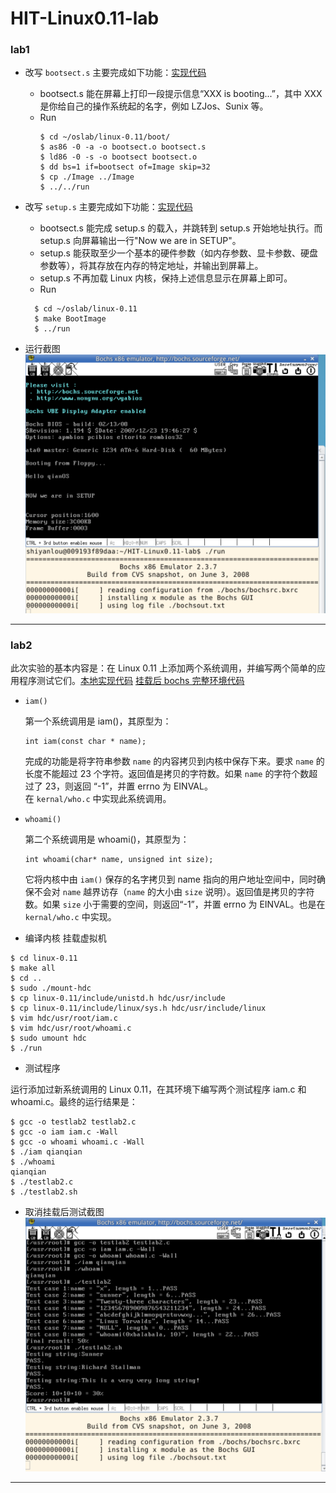# HIT-Linux0.11-lab

### lab1

* 改写 `bootsect.s` 主要完成如下功能：[实现代码](https://github.com/wwyqianqian/HIT-Linux0.11-lab/commit/0b35a50474be0b159b4e6dd597f01982dcf2e181)
  * bootsect.s 能在屏幕上打印一段提示信息“XXX is booting...”，其中 XXX 是你给自己的操作系统起的名字，例如 LZJos、Sunix 等。
  * Run 
    ```
    $ cd ~/oslab/linux-0.11/boot/
    $ as86 -0 -a -o bootsect.o bootsect.s
    $ ld86 -0 -s -o bootsect bootsect.o
    $ dd bs=1 if=bootsect of=Image skip=32
    $ cp ./Image ../Image
    $ ../../run
    ```

* 改写 `setup.s` 主要完成如下功能：[实现代码](https://github.com/wwyqianqian/HIT-Linux0.11-lab/commit/5edbd1ae8d5a98e16c56839dcb435766fb5242bd)
  * bootsect.s 能完成 setup.s 的载入，并跳转到 setup.s 开始地址执行。而 setup.s 向屏幕输出一行"Now we are in SETUP"。
  * setup.s 能获取至少一个基本的硬件参数（如内存参数、显卡参数、硬盘参数等），将其存放在内存的特定地址，并输出到屏幕上。
  * setup.s 不再加载 Linux 内核，保持上述信息显示在屏幕上即可。
  * Run
  ```
	$ cd ~/oslab/linux-0.11
	$ make BootImage
	$ ../run
  ```

* 运行截图
    ![lab1](./pics/lab1.png)
---

### lab2 

此次实验的基本内容是：在 Linux 0.11 上添加两个系统调用，并编写两个简单的应用程序测试它们。[本地实现代码](https://github.com/wwyqianqian/HIT-Linux0.11-lab/commit/f98e098ea1240143072c074a5f96df89aba8d69f) [挂载后 bochs 完整环境代码](https://github.com/wwyqianqian/HIT-Linux0.11-lab/commit/ac0b788e0d878ee2370a797666bffecad6a66e42)

* `iam()`

	第一个系统调用是 iam()，其原型为：
	```
	int iam(const char * name);
	```

	完成的功能是将字符串参数 `name` 的内容拷贝到内核中保存下来。要求 `name` 的长度不能超过 23 个字符。返回值是拷贝的字符数。如果 `name` 的字符个数超过了 23，则返回 “-1”，并置 errno 为 EINVAL。 </br>
	在 `kernal/who.c` 中实现此系统调用。

* `whoami()`

  第二个系统调用是 whoami()，其原型为：
  
  ```
  int whoami(char* name, unsigned int size);
  ```
  
  它将内核中由 `iam()` 保存的名字拷贝到 name 指向的用户地址空间中，同时确保不会对 `name` 越界访存（`name` 的大小由 `size` 说明）。返回值是拷贝的字符数。如果 `size` 小于需要的空间，则返回“-1”，并置 errno 为 EINVAL。也是在 `kernal/who.c` 中实现。
  
* 编译内核 挂载虚拟机
```
$ cd linux-0.11
$ make all
$ cd ..
$ sudo ./mount-hdc
$ cp linux-0.11/include/unistd.h hdc/usr/include
$ cp linux-0.11/include/linux/sys.h hdc/usr/include/linux
$ vim hdc/usr/root/iam.c
$ vim hdc/usr/root/whoami.c
$ sudo umount hdc
$ ./run
```

* 测试程序

运行添加过新系统调用的 Linux 0.11，在其环境下编写两个测试程序 iam.c 和 whoami.c。最终的运行结果是：
```
$ gcc -o testlab2 testlab2.c
$ gcc -o iam iam.c -Wall
$ gcc -o whoami whoami.c -Wall
$ ./iam qianqian
$ ./whoami	
qianqian
$ ./testlab2.c 
$ ./testlab2.sh
```

* 取消挂载后测试截图
  ![lab2](pics/lab2.png)

---

